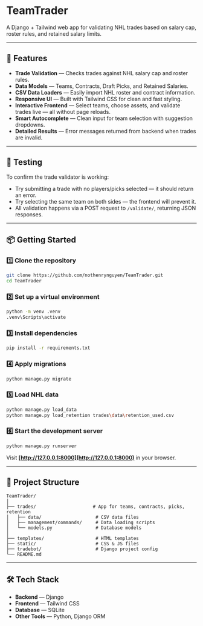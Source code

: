# TeamTrader  
A Django + Tailwind web app for validating NHL trades based on salary cap, roster rules, and retained salary limits.

---

## 🚀 Features  
- **Trade Validation** — Checks trades against NHL salary cap and roster rules.  
- **Data Models** — Teams, Contracts, Draft Picks, and Retained Salaries.  
- **CSV Data Loaders** — Easily import NHL roster and contract information.  
- **Responsive UI** — Built with Tailwind CSS for clean and fast styling.  
- **Interactive Frontend** — Select teams, choose assets, and validate trades live — all without page reloads.
- **Smart Autocomplete** — Clean input for team selection with suggestion dropdowns.
- **Detailed Results** — Error messages returned from backend when trades are invalid.

---

## 🧪 Testing

To confirm the trade validator is working:

- Try submitting a trade with no players/picks selected — it should return an error.
- Try selecting the same team on both sides — the frontend will prevent it.
- All validation happens via a POST request to `/validate/`, returning JSON responses.

---

## 📦 Getting Started  

### 1️⃣ Clone the repository  
```bash
git clone https://github.com/nothenrynguyen/TeamTrader.git
cd TeamTrader
```

### 2️⃣ Set up a virtual environment  
```bash
python -m venv .venv
.venv\Scripts\activate
```

### 3️⃣ Install dependencies  
```bash
pip install -r requirements.txt
```

### 4️⃣ Apply migrations  
```bash
python manage.py migrate
```

### 5️⃣ Load NHL data  
```bash
python manage.py load_data
python manage.py load_retention trades\data\retention_used.csv
```

### 6️⃣ Start the development server  
```bash
python manage.py runserver
```

Visit **[http://127.0.0.1:8000](http://127.0.0.1:8000)** in your browser.  

---

## 📂 Project Structure  
```text
TeamTrader/
│
├── trades/                     # App for teams, contracts, picks, retention
│   ├── data/                    # CSV data files
│   ├── management/commands/     # Data loading scripts
│   └── models.py                # Database models
│
├── templates/                   # HTML templates
├── static/                      # CSS & JS files
├── tradebot/                    # Django project config
└── README.md
```

---

## 🛠 Tech Stack  
- **Backend** — Django  
- **Frontend** — Tailwind CSS  
- **Database** — SQLite 
- **Other Tools** — Python, Django ORM  


